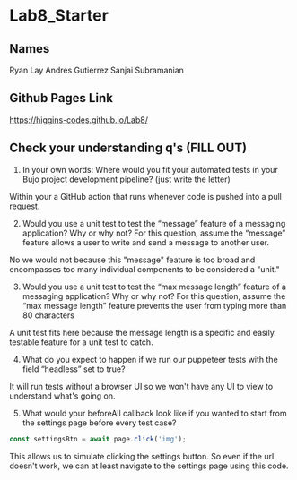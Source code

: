 # Lab8_Starter

## Names
Ryan Lay
Andres Gutierrez
Sanjai Subramanian

## Github Pages Link
https://higgins-codes.github.io/Lab8/

## Check your understanding q's (FILL OUT)
1. In your own words: Where would you fit your automated tests in your Bujo project development pipeline? (just write the letter)

Within your a GitHub action that runs whenever code is pushed into a pull request.

2. Would you use a unit test to test the “message” feature of a messaging application? Why or why not? For this question, assume the “message” feature allows a user to write and send a message to another user.

No we would not because this "message" feature is too broad and encompasses too many individual components to be considered a "unit."

3. Would you use a unit test to test the “max message length” feature of a messaging application? Why or why not? For this question, assume the “max message length” feature prevents the user from typing more than 80 characters

A unit test fits here because the message length is a specific and easily testable feature for a unit test to catch.

4. What do you expect to happen if we run our puppeteer tests with the field “headless” set to true?

It will run tests without a browser UI so we won't have any UI to view to understand what's going on.

5. What would your beforeAll callback look like if you wanted to start from the settings page before every test case?

```JavaScript
const settingsBtn = await page.click('img');
```

This allows us to simulate clicking the settings button. So even if the url doesn't work, we can 
at least navigate to the settings page using this code.
